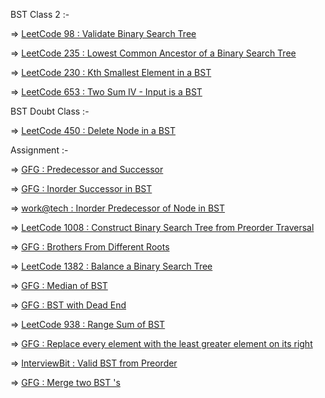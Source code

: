 BST Class 2 :-

=> [LeetCode 98 : Validate Binary Search Tree](https://leetcode.com/problems/validate-binary-search-tree/description/)

=> [LeetCode 235 : Lowest Common Ancestor of a Binary Search Tree](https://leetcode.com/problems/lowest-common-ancestor-of-a-binary-search-tree/description/)

=> [LeetCode 230 : Kth Smallest Element in a BST](https://leetcode.com/problems/kth-smallest-element-in-a-bst/description/)

=> [LeetCode 653 : Two Sum IV - Input is a BST](https://leetcode.com/problems/two-sum-iv-input-is-a-bst/description/)

BST Doubt Class :-

=> [LeetCode 450 : Delete Node in a BST](https://leetcode.com/problems/delete-node-in-a-bst/description/)

Assignment :-

=> [GFG : Predecessor and Successor](https://www.geeksforgeeks.org/problems/predecessor-and-successor/1)

=> [GFG : Inorder Successor in BST](https://www.geeksforgeeks.org/problems/inorder-successor-in-bst/0)

=> [work@tech : Inorder Predecessor of Node in BST](https://workat.tech/problem-solving/practice/inorder-predecessor-bst)

=> [LeetCode 1008 : Construct Binary Search Tree from Preorder Traversal](https://leetcode.com/problems/construct-binary-search-tree-from-preorder-traversal/description/)

=> [GFG : Brothers From Different Roots](https://www.geeksforgeeks.org/problems/brothers-from-different-root/1)

=> [LeetCode 1382 : Balance a Binary Search Tree](https://leetcode.com/problems/balance-a-binary-search-tree/description/)

=> [GFG : Median of BST](https://www.geeksforgeeks.org/problems/median-of-bst/0)

=> [GFG : BST with Dead End](https://www.geeksforgeeks.org/problems/check-whether-bst-contains-dead-end/0)

=> [LeetCode 938 : Range Sum of BST](https://leetcode.com/problems/range-sum-of-bst/description/)

=> [GFG : Replace every element with the least greater element on its right](https://www.geeksforgeeks.org/problems/replace-every-element-with-the-least-greater-element-on-its-right/0)

=> [InterviewBit : Valid BST from Preorder](https://www.interviewbit.com/problems/valid-bst-from-preorder/)

=> [GFG : Merge two BST 's](https://www.geeksforgeeks.org/problems/merge-two-bst-s/1)